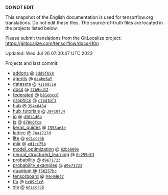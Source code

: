 __DO NOT EDIT__

This snapshot of the English documentation is used for tensorflow.org
translations. Do not edit these files. The source-of-truth files are located in
the projects listed below.

Please submit translations from the GitLocalize project: https://gitlocalize.com/tensorflow/docs-l10n

Updated: Wed Jul 26 07:00:47 UTC 2023

Projects and last commit:

- [addons](https://github.com/tensorflow/addons/tree/master/docs) @ <a href='https://github.com/tensorflow/addons/commit/5dd5f65827c37e9b9b616b79ed93da856b57ffe5'><code>5dd5f658</code></a>
- [agents](https://github.com/tensorflow/agents/tree/master/docs) @ <a href='https://github.com/tensorflow/agents/commit/da4be6a55daf003d571c92498d6523c14aaea6d2'><code>da4be6a5</code></a>
- [datasets](https://github.com/tensorflow/datasets/tree/master/docs) @ <a href='https://github.com/tensorflow/datasets/commit/411aa51e04c3a4f12b73a8a606d90333b1e85d91'><code>411aa51e</code></a>
- [docs](https://github.com/tensorflow/docs/tree/master/site/en) @ <a href='https://github.com/tensorflow/docs/commit/f7b9ed127c52bf72f2f5f551571eb80710557930'><code>f7b9ed12</code></a>
- [federated](https://github.com/tensorflow/federated/tree/main/docs) @ <a href='https://github.com/tensorflow/federated/commit/b81ebcc0857f1c403c14ebbab34d887bedcabc03'><code>b81ebcc0</code></a>
- [graphics](https://github.com/tensorflow/graphics/tree/master/tensorflow_graphics/g3doc) @ <a href='https://github.com/tensorflow/graphics/commit/c7bd1bf35afb9f20c73404773d3ad9c989f947b0'><code>c7bd1bf3</code></a>
- [hub](https://github.com/tensorflow/hub/tree/master/docs) @ <a href='https://github.com/tensorflow/hub/commit/394c043457ef839bef010ef0ac670f40bba3bf1f'><code>394c0434</code></a>
- [hub_tutorials](https://github.com/tensorflow/hub/tree/master/examples/colab) @ <a href='https://github.com/tensorflow/hub/commit/394c043457ef839bef010ef0ac670f40bba3bf1f'><code>394c0434</code></a>
- [io](https://github.com/tensorflow/io/tree/master/docs) @ <a href='https://github.com/tensorflow/io/commit/d104146b7243e365efd846c00e62db8f0ea5b880'><code>d104146b</code></a>
- [js](https://github.com/tensorflow/tfjs-website/tree/master/docs) @ <a href='https://github.com/tensorflow/tfjs-website/commit/878e6fcabcd9ba1a941366f769447a2d01522b40'><code>878e6fca</code></a>
- [keras_guides](https://github.com/tensorflow/docs/tree/snapshot-keras/site/en/guide/keras) @ <a href='https://github.com/tensorflow/docs/commit/1553ae1e4a149be71703e2ee60173b3d1e0e8c00'><code>1553ae1e</code></a>
- [lattice](https://github.com/tensorflow/lattice/tree/master/docs) @ <a href='https://github.com/tensorflow/lattice/commit/7ea1727de1e0309eb324296bc445e0bf5c5c6d74'><code>7ea1727d</code></a>
- [lite](https://github.com/tensorflow/tensorflow/tree/master/tensorflow/lite/g3doc) @ <a href='https://github.com/tensorflow/tensorflow/commit/ed1cc75be5e404fb1726e3802c13a53edf1ed177'><code>ed1cc75b</code></a>
- [mlir](https://github.com/tensorflow/tensorflow/tree/master/tensorflow/compiler/mlir/g3doc) @ <a href='https://github.com/tensorflow/tensorflow/commit/ed1cc75be5e404fb1726e3802c13a53edf1ed177'><code>ed1cc75b</code></a>
- [model_optimization](https://github.com/tensorflow/model-optimization/tree/master/tensorflow_model_optimization/g3doc) @ <a href='https://github.com/tensorflow/model-optimization/commit/82b5609e60d3a3dca70aebeb1070b23ebc6a5756'><code>82b5609e</code></a>
- [neural_structured_learning](https://github.com/tensorflow/neural-structured-learning/tree/master/g3doc) @ <a href='https://github.com/tensorflow/neural-structured-learning/commit/0c255df379c57caa80ecb04f86a34c49d98297a6'><code>0c255df3</code></a>
- [probability](https://github.com/tensorflow/probability/tree/main/tensorflow_probability/g3doc) @ <a href='https://github.com/tensorflow/probability/commit/d9e71723803748fbb866face76d296b7e6054ecb'><code>d9e71723</code></a>
- [probability_examples](https://github.com/tensorflow/probability/tree/main/tensorflow_probability/examples/jupyter_notebooks) @ <a href='https://github.com/tensorflow/probability/commit/d9e71723803748fbb866face76d296b7e6054ecb'><code>d9e71723</code></a>
- [quantum](https://github.com/tensorflow/quantum/tree/master/docs) @ <a href='https://github.com/tensorflow/quantum/commit/f56257bceb988b743790e1e480eac76fd036d4ff'><code>f56257bc</code></a>
- [tensorboard](https://github.com/tensorflow/tensorboard/tree/master/docs) @ <a href='https://github.com/tensorflow/tensorboard/commit/94e9d64718c36b35067f68f54ec0307b85cdd33b'><code>94e9d647</code></a>
- [tfx](https://github.com/tensorflow/tfx/tree/master/docs) @ <a href='https://github.com/tensorflow/tfx/commit/bc69c1c622bd184818ede02056256e0a04fffe00'><code>bc69c1c6</code></a>
- [xla](https://github.com/tensorflow/tensorflow/tree/master/tensorflow/compiler/xla/g3doc) @ <a href='https://github.com/tensorflow/tensorflow/commit/ed1cc75be5e404fb1726e3802c13a53edf1ed177'><code>ed1cc75b</code></a>

